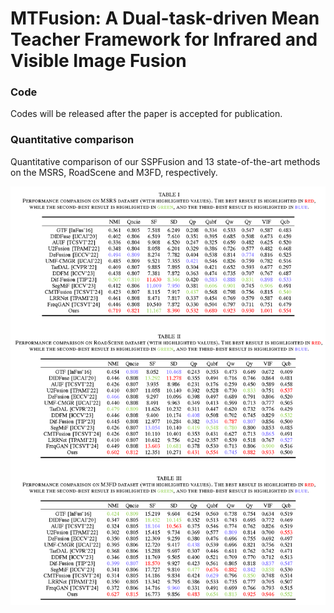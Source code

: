 # MTFusion: A Dual-task-driven Mean Teacher Framework for Infrared and Visible Image Fusion

### Code
Codes will be released after the paper is accepted for publication.

### Quantitative comparison
Quantitative comparison of our SSPFusion and 13 state-of-the-art methods on the MSRS, RoadScene and M3FD, respectively.


<img src="AdditionResults.png" width="750" align=center />

